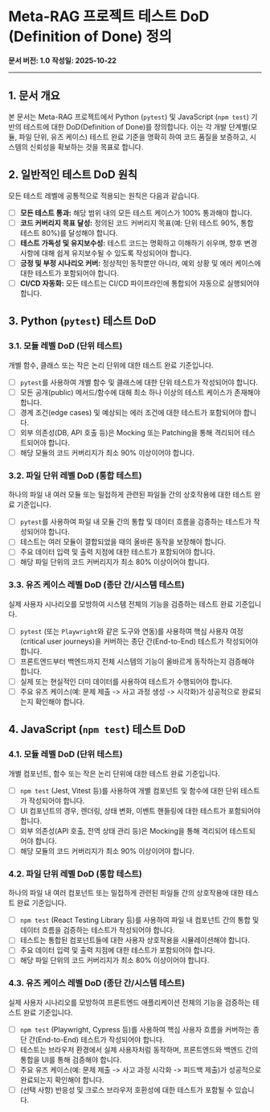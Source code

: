 # Meta-RAG 프로젝트 테스트 DoD (Definition of Done) 정의

**문서 버전: 1.0**
**작성일: 2025-10-22**

---

## 1. 문서 개요

본 문서는 Meta-RAG 프로젝트에서 Python (`pytest`) 및 JavaScript (`npm test`) 기반의 테스트에 대한 DoD(Definition of Done)를 정의합니다. 이는 각 개발 단계별(모듈, 파일 단위, 유즈 케이스) 테스트 완료 기준을 명확히 하여 코드 품질을 보증하고, 시스템의 신뢰성을 확보하는 것을 목표로 합니다.

## 2. 일반적인 테스트 DoD 원칙

모든 테스트 레벨에 공통적으로 적용되는 원칙은 다음과 같습니다.

*   [ ] **모든 테스트 통과:** 해당 범위 내의 모든 테스트 케이스가 100% 통과해야 합니다.
*   [ ] **코드 커버리지 목표 달성:** 정의된 코드 커버리지 목표(예: 단위 테스트 90%, 통합 테스트 80%)를 달성해야 합니다.
*   [ ] **테스트 가독성 및 유지보수성:** 테스트 코드는 명확하고 이해하기 쉬우며, 향후 변경 사항에 대해 쉽게 유지보수될 수 있도록 작성되어야 합니다.
*   [ ] **긍정 및 부정 시나리오 커버:** 정상적인 동작뿐만 아니라, 예외 상황 및 에러 케이스에 대한 테스트가 포함되어야 합니다.
*   [ ] **CI/CD 자동화:** 모든 테스트는 CI/CD 파이프라인에 통합되어 자동으로 실행되어야 합니다.

## 3. Python (`pytest`) 테스트 DoD

### 3.1. 모듈 레벨 DoD (단위 테스트)
개별 함수, 클래스 또는 작은 논리 단위에 대한 테스트 완료 기준입니다.

*   [ ] `pytest`를 사용하여 개별 함수 및 클래스에 대한 단위 테스트가 작성되어야 합니다.
*   [ ] 모든 공개(public) 메서드/함수에 대해 최소 하나 이상의 테스트 케이스가 존재해야 합니다.
*   [ ] 경계 조건(edge cases) 및 예상되는 에러 조건에 대한 테스트가 포함되어야 합니다.
*   [ ] 외부 의존성(DB, API 호출 등)은 Mocking 또는 Patching을 통해 격리되어 테스트되어야 합니다.
*   [ ] 해당 모듈의 코드 커버리지가 최소 90% 이상이어야 합니다.

### 3.2. 파일 단위 레벨 DoD (통합 테스트)
하나의 파일 내 여러 모듈 또는 밀접하게 관련된 파일들 간의 상호작용에 대한 테스트 완료 기준입니다.

*   [ ] `pytest`를 사용하여 파일 내 모듈 간의 통합 및 데이터 흐름을 검증하는 테스트가 작성되어야 합니다.
*   [ ] 테스트는 여러 모듈이 결합되었을 때의 올바른 동작을 보장해야 합니다.
*   [ ] 주요 데이터 입력 및 출력 지점에 대한 테스트가 포함되어야 합니다.
*   [ ] 해당 파일 단위의 코드 커버리지가 최소 80% 이상이어야 합니다.

### 3.3. 유즈 케이스 레벨 DoD (종단 간/시스템 테스트)
실제 사용자 시나리오를 모방하여 시스템 전체의 기능을 검증하는 테스트 완료 기준입니다.

*   [ ] `pytest` (또는 `Playwright`와 같은 도구와 연동)를 사용하여 핵심 사용자 여정(critical user journeys)을 커버하는 종단 간(End-to-End) 테스트가 작성되어야 합니다.
*   [ ] 프론트엔드부터 백엔드까지 전체 시스템의 기능이 올바르게 동작하는지 검증해야 합니다.
*   [ ] 실제 또는 현실적인 더미 데이터를 사용하여 테스트가 수행되어야 합니다.
*   [ ] 주요 유즈 케이스(예: 문제 제출 -> 사고 과정 생성 -> 시각화)가 성공적으로 완료되는지 확인해야 합니다.

## 4. JavaScript (`npm test`) 테스트 DoD

### 4.1. 모듈 레벨 DoD (단위 테스트)
개별 컴포넌트, 함수 또는 작은 논리 단위에 대한 테스트 완료 기준입니다.

*   [ ] `npm test` (Jest, Vitest 등)를 사용하여 개별 컴포넌트 및 함수에 대한 단위 테스트가 작성되어야 합니다.
*   [ ] UI 컴포넌트의 경우, 렌더링, 상태 변화, 이벤트 핸들링에 대한 테스트가 포함되어야 합니다.
*   [ ] 외부 의존성(API 호출, 전역 상태 관리 등)은 Mocking을 통해 격리되어 테스트되어야 합니다.
*   [ ] 해당 모듈의 코드 커버리지가 최소 90% 이상이어야 합니다.

### 4.2. 파일 단위 레벨 DoD (통합 테스트)
하나의 파일 내 여러 컴포넌트 또는 밀접하게 관련된 파일들 간의 상호작용에 대한 테스트 완료 기준입니다.

*   [ ] `npm test` (React Testing Library 등)를 사용하여 파일 내 컴포넌트 간의 통합 및 데이터 흐름을 검증하는 테스트가 작성되어야 합니다.
*   [ ] 테스트는 통합된 컴포넌트들에 대한 사용자 상호작용을 시뮬레이션해야 합니다.
*   [ ] 주요 데이터 입력 및 출력 지점에 대한 테스트가 포함되어야 합니다.
*   [ ] 해당 파일 단위의 코드 커버리지가 최소 80% 이상이어야 합니다.

### 4.3. 유즈 케이스 레벨 DoD (종단 간/시스템 테스트)
실제 사용자 시나리오를 모방하여 프론트엔드 애플리케이션 전체의 기능을 검증하는 테스트 완료 기준입니다.

*   [ ] `npm test` (Playwright, Cypress 등)를 사용하여 핵심 사용자 흐름을 커버하는 종단 간(End-to-End) 테스트가 작성되어야 합니다.
*   [ ] 테스트는 브라우저 환경에서 실제 사용자처럼 동작하며, 프론트엔드와 백엔드 간의 통합을 UI를 통해 검증해야 합니다.
*   [ ] 주요 유즈 케이스(예: 문제 제출 -> 사고 과정 시각화 -> 피드백 제출)가 성공적으로 완료되는지 확인해야 합니다.
*   [ ] (선택 사항) 반응성 및 크로스 브라우저 호환성에 대한 테스트가 포함될 수 있습니다.
